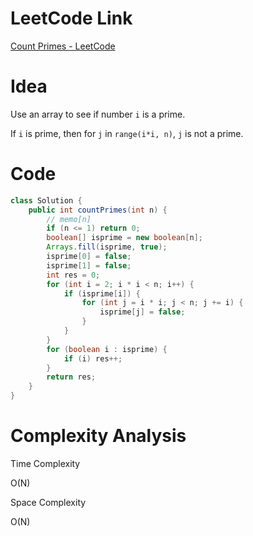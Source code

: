 # LeetCode Link

[Count Primes - LeetCode](https://leetcode.com/problems/count-primes/)

# Idea

Use an array to see if number `i` is a prime.

If `i` is prime, then for `j` in `range(i*i, n)`, `j` is not a prime. 

# Code

```java
class Solution {
    public int countPrimes(int n) {
        // memo[n]
        if (n <= 1) return 0;
        boolean[] isprime = new boolean[n];
        Arrays.fill(isprime, true);
        isprime[0] = false;
        isprime[1] = false;
        int res = 0;
        for (int i = 2; i * i < n; i++) {
            if (isprime[i]) {
                for (int j = i * i; j < n; j += i) {
                    isprime[j] = false;
                }
            }
        }
        for (boolean i : isprime) {
            if (i) res++;
        }
        return res;
    }
}
```

# Complexity Analysis

Time Complexity

O(N)

Space Complexity

O(N)
